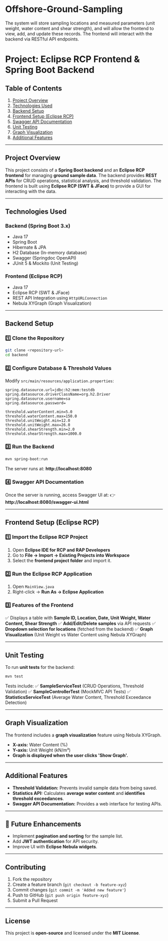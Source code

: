 # Offshore-Ground-Sampling
The system will store sampling locations and measured parameters (unit weight, water content and shear strength), and will allow the frontend to view, add, and update these records. The frontend will interact with the backend via RESTful API endpoints.

# **Project: Eclipse RCP Frontend & Spring Boot Backend**

## **Table of Contents**
1. [Project Overview](#project-overview)
2. [Technologies Used](#technologies-used)
3. [Backend Setup](#backend-setup)
4. [Frontend Setup (Eclipse RCP)](#frontend-setup-eclipse-rcp)
5. [Swagger API Documentation](#swagger-api-documentation)
6. [Unit Testing](#unit-testing)
7. [Graph Visualization](#graph-visualization)
8. [Additional Features](#additional-features)

---

## **Project Overview**
This project consists of a **Spring Boot backend** and an **Eclipse RCP frontend** for managing **ground sample data**.
The backend provides **REST APIs** for CRUD operations, statistical analysis, and threshold validation. The frontend is built using **Eclipse RCP (SWT & JFace)** to provide a GUI for interacting with the data.

---

## **Technologies Used**
### **Backend (Spring Boot 3.x)**
- Java 17
- Spring Boot
- Hibernate & JPA
- H2 Database (In-memory database)
- Swagger (Springdoc OpenAPI)
- JUnit 5 & Mockito (Unit Testing)

### **Frontend (Eclipse RCP)**
- Java 17
- Eclipse RCP (SWT & JFace)
- REST API Integration using `HttpURLConnection`
- Nebula XYGraph (Graph Visualization)

---

## **Backend Setup**
### **1️⃣ Clone the Repository**
```bash
git clone <repository-url>
cd backend
```

### **2️⃣ Configure Database & Threshold Values**
Modify `src/main/resources/application.properties`:
```properties
spring.datasource.url=jdbc:h2:mem:testdb
spring.datasource.driverClassName=org.h2.Driver
spring.datasource.username=sa
spring.datasource.password=

threshold.waterContent.min=5.0
threshold.waterContent.max=150.0
threshold.unitWeight.min=12.0
threshold.unitWeight.max=26.0
threshold.shearStrength.min=2.0
threshold.shearStrength.max=1000.0
```

### **3️⃣ Run the Backend**
```bash
mvn spring-boot:run
```
The server runs at: **http://localhost:8080**

### **4️⃣ Swagger API Documentation**
Once the server is running, access Swagger UI at:
👉 **http://localhost:8080/swagger-ui.html**

---

## **Frontend Setup (Eclipse RCP)**
### **1️⃣ Import the Eclipse RCP Project**
1. Open **Eclipse IDE for RCP and RAP Developers**
2. Go to **File → Import → Existing Projects into Workspace**
3. Select the **frontend project folder** and import it.

### **2️⃣ Run the Eclipse RCP Application**
1. Open `MainView.java`
2. Right-click → **Run As → Eclipse Application**

### **3️⃣ Features of the Frontend**
✅ Displays a table with **Sample ID, Location, Date, Unit Weight, Water Content, Shear Strength**
✅ **Add/Edit/Delete samples** via API requests
✅ **Dropdown selection for locations** (fetched from the backend)
✅ **Graph Visualization** (Unit Weight vs Water Content using Nebula XYGraph)

---

## **Unit Testing**
To run **unit tests** for the backend:
```bash
mvn test
```
Tests include:
✅ **SampleServiceTest** (CRUD Operations, Threshold Validation)
✅ **SampleControllerTest** (MockMVC API Tests)
✅ **StatisticsServiceTest** (Average Water Content, Threshold Exceedance Detection)

---

## **Graph Visualization**
The frontend includes a **graph visualization** feature using Nebula XYGraph.
- **X-axis:** Water Content (%)
- **Y-axis:** Unit Weight (kN/m³)
- **Graph is displayed when the user clicks 'Show Graph'.**

---

## **Additional Features**
- **Threshold Validation:** Prevents invalid sample data from being saved.
- **Statistics API:** Calculates **average water content** and **identifies threshold exceedances**.
- **Swagger API Documentation:** Provides a web interface for testing APIs.

---

## **🚀 Future Enhancements**
- Implement **pagination and sorting** for the sample list.
- Add **JWT authentication** for API security.
- Improve UI with **Eclipse Nebula widgets**.

---

## **Contributing**
1. Fork the repository
2. Create a feature branch (`git checkout -b feature-xyz`)
3. Commit changes (`git commit -m 'Added new feature'`)
4. Push to GitHub (`git push origin feature-xyz`)
5. Submit a Pull Request

---

## **License**
This project is **open-source** and licensed under the **MIT License**.

